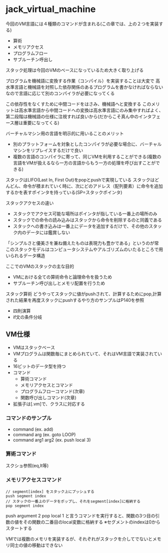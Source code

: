 # jack_virtual_machine

今回のVM言語には４種類のコマンドが含まれる(この章では、上の２つを実装する)

* 算術
* メモリアクセス
* プログラムフロー
* サブルーチン呼出し

スタック処理は今回のVMのベースになっているため大きく取り上げる


プログラムを機械語に変換する作業（コンパイル）を実装することは大変で
高水準言語と機械語を対照した依存関係のあるプログラムを書かなければならない
なので言語に応じて別のコンパイラが必要になってくる

この依存性をなくすために中間コードをはさみ、機械語へと変換する
このメリットは高水準言語から中間コードへの変換は高水準言語にのみ集中すればよく、第二段階は機械語の仕様に注視すれば良いから(だからこそ真ん中のインタフェース層は重要になってくる)


バーチャルマシン用の言語を明示的に用いることのメリット
* 別のプラットフォームを対象としたコンパイラが必要な場合に、バーチャルマシンをリプレイスするだけで良い
* 複数の言語のコンパイラに寄って、同じVMを利用することができる(複数の言語をVMが扱えるなら一方の言語からもう一方の処理を呼び出すことができる)

スタックはLIFO(Last In, First Out)をpopとpushで実現している
スタックはどんどん、命令が積まれていく時に、次にどのアドレス（配列要素）に命令を追加するかを表すポインタを持っている(SP=スタックポインタ)

スタックアクセスの違い

* スタックでアクセス可能な場所はポインタが指している一番上の場所のみ
* スタックでの命令の読み込みはスタックから命令を削除するのと同義である
* スタックへの書き込みは一番上にデータを追加するだけで、その他のスタック内のデータには鑑賞しない

「シンプルさと優美さを兼ね備えたものは表現力も豊かである」というのが常
このスタックモデルはコンピュータシステムやアルゴリズムのいたるところで用いられるデータ構造

ここでのVMのスタックの主な目的
* VMにおける全ての算術命令と論理命令を扱うため
* サブルーチン呼び出しとメモリ配置を行うため

スタック算術
どうやってスタックに値がpushされて、計算するためにpop,計算された結果を再度スタックにpushするやり方のサンプルはP140を参照

* 四則演算
* if文の条件分岐

## VM仕様

* VMはスタックベース
* VMプログラムは関数毎にまとめられていて、それはVM言語で実装されている
* 16ビットのデータ型を持つ
* コマンド
  * 算術コマンド
  * メモリアクセスとコマンド
  * プログラムフローコマンド(次章)
  * 関数呼び出しコマンド(次章)
* 拡張子は[.vm]で、クラスに対応する

### コマンドのサンプル
* command (ex. add)
* command arg (ex. goto LOOP)
* command arg1 arg2 (ex. push local 3)

### 算術コマンド
スクショ参照(eq,lt等)

### メモリアクセスコマンド

```
// segment[index] をスタック上にプッシュする
push segment index
// スタックの一番上のデータをポップし、それをsegment[index]に格納する
pop segment index
```

push argument 2
pop local 1
と言うコマンドを実行すると、関数の3つ目の引数の値をその関数の二番目のlocal変数に格納する
※セグメントのindexは0からスタートする

VMでは複数のメモリを実装するが、それぞれがスタックを介してでないとメモリ同士の値の移動はできない